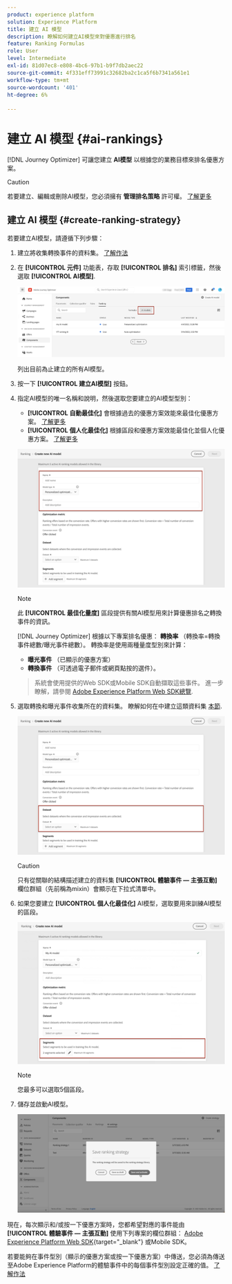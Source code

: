 ```yaml
---
product: experience platform
solution: Experience Platform
title: 建立 AI 模型
description: 瞭解如何建立AI模型來對優惠進行排名
feature: Ranking Formulas
role: User
level: Intermediate
exl-id: 81d07ec8-e808-4bc6-97b1-b9f7db2aec22
source-git-commit: 4f331eff73991c32682ba2c1ca5f6b7341a561e1
workflow-type: tm+mt
source-wordcount: '401'
ht-degree: 6%

---
```


# 建立 AI 模型 {#ai-rankings}

[!DNL Journey Optimizer] 可讓您建立 **AI模型** 以根據您的業務目標來排名優惠方案。

>[!CAUTION]
>
>若要建立、編輯或刪除AI模型，您必須擁有 **管理排名策略** 許可權。 [了解更多](../../administration/high-low-permissions.md#manage-ranking-strategies)

## 建立 AI 模型 {#create-ranking-strategy}

若要建立AI模型，請遵循下列步驟：

1. 建立將收集轉換事件的資料集。 [了解作法](../data-collection/create-dataset.md)

1. 在 **[!UICONTROL 元件]** 功能表，存取 **[!UICONTROL 排名]** 索引標籤，然後選取 **[!UICONTROL AI模型]**.

   ![](../assets/ai-ranking-list.png)

   列出目前為止建立的所有AI模型。

1. 按一下 **[!UICONTROL 建立AI模型]** 按鈕。

1. 指定AI模型的唯一名稱和說明，然後選取您要建立的AI模型型別：

   * **[!UICONTROL 自動最佳化]** 會根據過去的優惠方案效能來最佳化優惠方案。 [了解更多](auto-optimization-model.md)
   * **[!UICONTROL 個人化最佳化]** 根據區段和優惠方案效能最佳化並個人化優惠方案。 [了解更多](personalized-optimization-model.md)

   ![](../assets/ai-ranking-fields.png)

   >[!NOTE]
   >
   >此 **[!UICONTROL 最佳化量度]** 區段提供有關AI模型用來計算優惠排名之轉換事件的資訊。
   >
   >[!DNL Journey Optimizer] 根據以下專案排名優惠： **轉換率** （轉換率=轉換事件總數/曝光事件總數）。 轉換率是使用兩種量度型別來計算：
   >* **曝光事件** （已顯示的優惠方案）
   >* **轉換事件** （可透過電子郵件或網頁點按的選件）。

   >
   >系統會使用提供的Web SDK或Mobile SDK自動擷取這些事件。 進一步瞭解，請參閱 [Adobe Experience Platform Web SDK總覽](https://experienceleague.adobe.com/docs/experience-platform/edge/home.html?lang=zh-Hant).

1. 選取轉換和曝光事件收集所在的資料集。 瞭解如何在中建立這類資料集 [本節](../data-collection/create-dataset.md). <!--This dataset needs to be associated with a schema that must have the **[!UICONTROL Proposition Interactions]** field group (previously known as mixin) associated with it.-->

   ![](../assets/ai-ranking-dataset-id.png)

   >[!CAUTION]
   >
   >只有從關聯的結構描述建立的資料集 **[!UICONTROL 體驗事件 — 主張互動]** 欄位群組（先前稱為mixin）會顯示在下拉式清單中。

1. 如果您要建立 **[!UICONTROL 個人化最佳化]** AI模型，選取要用來訓練AI模型的區段。

   ![](../assets/ai-ranking-segments.png)

   >[!NOTE]
   >
   >您最多可以選取5個區段。

1. 儲存並啟動AI模型。

   ![](../assets/ai-ranking-save-activate.png)

<!--At this point, you must have:

* created the AI model,
* defined which type of event you want to capture - offer displayed (impression) and/or offer clicked (conversion),
* and in which dataset you want to collect the event data.-->

現在，每次顯示和/或按一下優惠方案時，您都希望對應的事件能由 **[!UICONTROL 體驗事件 — 主張互動]** 使用下列專案的欄位群組： [Adobe Experience Platform Web SDK](https://experienceleague.adobe.com/docs/experience-platform/edge/web-sdk-faq.html#what-is-adobe-experience-platform-web-sdk%3F){target="_blank"} 或Mobile SDK。

若要能夠在事件型別（顯示的優惠方案或按一下優惠方案）中傳送，您必須為傳送至Adobe Experience Platform的體驗事件中的每個事件型別設定正確的值。 [了解作法](../data-collection/schema-requirement.md)